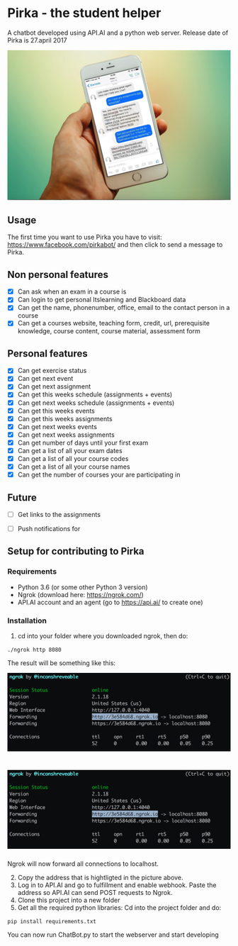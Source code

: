 # Pirka - the student helper
A chatbot developed using API.AI and a python web server. Release date of Pirka is 27.april 2017

![Pirka running](https://github.com/Mkohm/Pirka/blob/dev/demo_pictures/pirka.png "Pirka running")

## Usage
The first time you want to use Pirka you have to visit: https://www.facebook.com/pirkabot/ and then click to send a message to Pirka.

## Non personal features

- [x] Can ask when an exam in a course is
- [x] Can login to get personal Itslearning and Blackboard data
- [x] Can get the name, phonenumber, office, email to the contact person in a course
- [x] Can get a courses website, teaching form, credit, url, prerequisite knowledge, course content, course material, assessment form

## Personal features
- [x] Can get exercise status
- [x] Can get next event
- [x] Can get next assignment
- [x] Can get this weeks schedule (assignments + events)
- [x] Can get next weeks schedule (assignments + events)
- [x] Can get this weeks events
- [x] Can get this weeks assignments
- [x] Can get next weeks events
- [x] Can get next weeks assignments
- [x] Can get number of days until your first exam
- [x] Can get a list of all your exam dates
- [x] Can get a list of all your course codes
- [x] Can get a list of all your course names
- [x] Can get the number of courses your are participating in

## Future 
- [ ] Get links to the assignments
- [ ] Push notifications for 


## Setup for contributing to Pirka

### Requirements
- Python 3.6 (or some other Python 3 version)
- Ngrok (download here: https://ngrok.com/)
- API.AI account and an agent (go to https://api.ai/ to create one)

### Installation
1. cd into your folder where you downloaded ngrok, then do:
```
./ngrok http 8080
```
The result will be something like this:

![Ngrok forwards requests to localhost](https://raw.githubusercontent.com/Mkohm/Pirka/master/demo_pictures/ngrok.png "Ngrok forwards requests to localhost")


# ![Ngrok forwards requests to localhost](https://raw.githubusercontent.com/Mkohm/Pirka/dev/demo_pictures/ngrok.png "Ngrok forwards requests to localhost")



Ngrok will now forward all connections to localhost.

2. Copy the address that is hightligted in the picture above.
3. Log in to API.AI and go to fulfillment and enable webhook. Paste the address so API.AI can send POST requests to Ngrok.
4. Clone this project into a new folder
5. Get all the required python libraries: Cd into the project folder and do:
```
pip install requirements.txt
```
You can now run ChatBot.py to start the webserver and start developing
